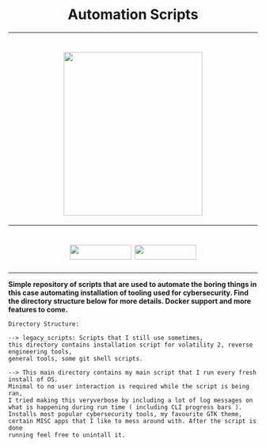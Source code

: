 
<h1 align="center">
   Automation Scripts  
</h1>

---

<h1 align="center">
  <img height="330" width="280" src="https://github.com/0x157/Scripts/assets/102762345/d92742b7-fc5e-4462-943c-eaacdfc91c5a">
</h1>

---

<h1 align="center">
  <img height="30" width="125" src="https://img.shields.io/badge/Script-Passing-FF9FE5">
  <img height="30" width="125" src="https://img.shields.io/badge/Language-Python3-D0D38F">
</h1>

---

**Simple repository of scripts that are used to automate the boring things in this case automating installation of tooling used for cybersecurity. Find the directory structure below for more details. Docker support and more features to come.**

```
Directory Structure:

--> legacy_scripts: Scripts that I still use sometimes,
this directory contains installation script for volatility 2, reverse engineering tools,
general tools, some git shell scripts.

--> This main directory contains my main script that I run every fresh install of OS.
Minimal to no user interaction is required while the script is being ran,
I tried making this veryverbose by including a lot of log messages on
what is happening during run time ( including CLI progress bars ).
Installs most popular cybersecurity tools, my favourite GTK theme,
certain MISC apps that I like to mess around with. After the script is done
running feel free to unintall it.

```



